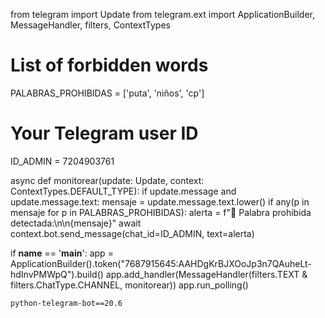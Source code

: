 from telegram import Update
from telegram.ext import ApplicationBuilder, MessageHandler, filters, ContextTypes

# List of forbidden words
PALABRAS_PROHIBIDAS = ['puta', 'niños', 'cp']

# Your Telegram user ID
ID_ADMIN = 7204903761

async def monitorear(update: Update, context: ContextTypes.DEFAULT_TYPE):
    if update.message and update.message.text:
        mensaje = update.message.text.lower()
        if any(p in mensaje for p in PALABRAS_PROHIBIDAS):
            alerta = f"🚨 Palabra prohibida detectada:\n\n{mensaje}"
            await context.bot.send_message(chat_id=ID_ADMIN, text=alerta)

if __name__ == '__main__':
    app = ApplicationBuilder().token("7687915645:AAHDgKrBJXOoJp3n7QAuheLt-hdInvPMWpQ").build()
    app.add_handler(MessageHandler(filters.TEXT & filters.ChatType.CHANNEL, monitorear))
    app.run_polling()




    python-telegram-bot==20.6
